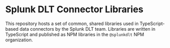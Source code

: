 # Splunk DLT Connector Libraries

This repository hosts a set of common, shared libraries used in TypeScript-based data connectors by the Splunk DLT team. Libraries are written in TypeScript and published as NPM libraries in the `@splunkdlt` NPM organization.
